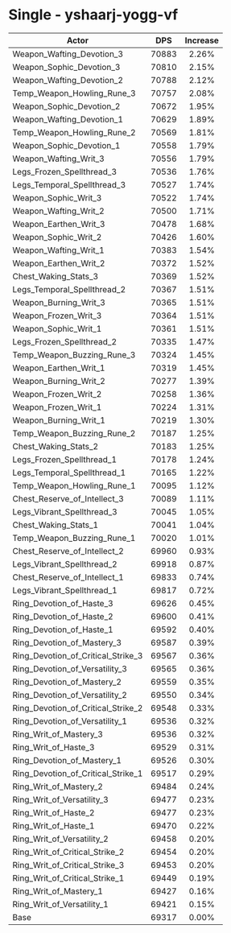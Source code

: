 # Single - yshaarj-yogg-vf
| Actor | DPS | Increase |
|---|:---:|:---:|
|Weapon_Wafting_Devotion_3|70883|2.26%|
|Weapon_Sophic_Devotion_3|70810|2.15%|
|Weapon_Wafting_Devotion_2|70788|2.12%|
|Temp_Weapon_Howling_Rune_3|70757|2.08%|
|Weapon_Sophic_Devotion_2|70672|1.95%|
|Weapon_Wafting_Devotion_1|70629|1.89%|
|Temp_Weapon_Howling_Rune_2|70569|1.81%|
|Weapon_Sophic_Devotion_1|70558|1.79%|
|Weapon_Wafting_Writ_3|70556|1.79%|
|Legs_Frozen_Spellthread_3|70536|1.76%|
|Legs_Temporal_Spellthread_3|70527|1.74%|
|Weapon_Sophic_Writ_3|70522|1.74%|
|Weapon_Wafting_Writ_2|70500|1.71%|
|Weapon_Earthen_Writ_3|70478|1.68%|
|Weapon_Sophic_Writ_2|70426|1.60%|
|Weapon_Wafting_Writ_1|70383|1.54%|
|Weapon_Earthen_Writ_2|70372|1.52%|
|Chest_Waking_Stats_3|70369|1.52%|
|Legs_Temporal_Spellthread_2|70367|1.51%|
|Weapon_Burning_Writ_3|70365|1.51%|
|Weapon_Frozen_Writ_3|70364|1.51%|
|Weapon_Sophic_Writ_1|70361|1.51%|
|Legs_Frozen_Spellthread_2|70335|1.47%|
|Temp_Weapon_Buzzing_Rune_3|70324|1.45%|
|Weapon_Earthen_Writ_1|70319|1.45%|
|Weapon_Burning_Writ_2|70277|1.39%|
|Weapon_Frozen_Writ_2|70258|1.36%|
|Weapon_Frozen_Writ_1|70224|1.31%|
|Weapon_Burning_Writ_1|70219|1.30%|
|Temp_Weapon_Buzzing_Rune_2|70187|1.25%|
|Chest_Waking_Stats_2|70183|1.25%|
|Legs_Frozen_Spellthread_1|70178|1.24%|
|Legs_Temporal_Spellthread_1|70165|1.22%|
|Temp_Weapon_Howling_Rune_1|70095|1.12%|
|Chest_Reserve_of_Intellect_3|70089|1.11%|
|Legs_Vibrant_Spellthread_3|70045|1.05%|
|Chest_Waking_Stats_1|70041|1.04%|
|Temp_Weapon_Buzzing_Rune_1|70020|1.01%|
|Chest_Reserve_of_Intellect_2|69960|0.93%|
|Legs_Vibrant_Spellthread_2|69918|0.87%|
|Chest_Reserve_of_Intellect_1|69833|0.74%|
|Legs_Vibrant_Spellthread_1|69817|0.72%|
|Ring_Devotion_of_Haste_3|69626|0.45%|
|Ring_Devotion_of_Haste_2|69600|0.41%|
|Ring_Devotion_of_Haste_1|69592|0.40%|
|Ring_Devotion_of_Mastery_3|69587|0.39%|
|Ring_Devotion_of_Critical_Strike_3|69567|0.36%|
|Ring_Devotion_of_Versatility_3|69565|0.36%|
|Ring_Devotion_of_Mastery_2|69559|0.35%|
|Ring_Devotion_of_Versatility_2|69550|0.34%|
|Ring_Devotion_of_Critical_Strike_2|69548|0.33%|
|Ring_Devotion_of_Versatility_1|69536|0.32%|
|Ring_Writ_of_Mastery_3|69536|0.32%|
|Ring_Writ_of_Haste_3|69529|0.31%|
|Ring_Devotion_of_Mastery_1|69526|0.30%|
|Ring_Devotion_of_Critical_Strike_1|69517|0.29%|
|Ring_Writ_of_Mastery_2|69484|0.24%|
|Ring_Writ_of_Versatility_3|69477|0.23%|
|Ring_Writ_of_Haste_2|69477|0.23%|
|Ring_Writ_of_Haste_1|69470|0.22%|
|Ring_Writ_of_Versatility_2|69458|0.20%|
|Ring_Writ_of_Critical_Strike_2|69454|0.20%|
|Ring_Writ_of_Critical_Strike_3|69453|0.20%|
|Ring_Writ_of_Critical_Strike_1|69449|0.19%|
|Ring_Writ_of_Mastery_1|69427|0.16%|
|Ring_Writ_of_Versatility_1|69421|0.15%|
|Base|69317|0.00%|
